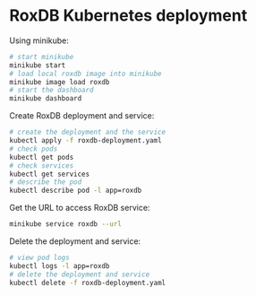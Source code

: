 # RoxDB Kubernetes deployment

Using minikube:

```bash
# start minikube
minikube start
# load local roxdb image into minikube
minikube image load roxdb
# start the dashboard
minikube dashboard
```

Create RoxDB deployment and service:

```bash
# create the deployment and the service
kubectl apply -f roxdb-deployment.yaml
# check pods
kubectl get pods
# check services
kubectl get services
# describe the pod
kubectl describe pod -l app=roxdb
```

Get the URL to access RoxDB service:

```bash
minikube service roxdb --url
```

Delete the deployment and service:

```bash
# view pod logs
kubectl logs -l app=roxdb
# delete the deployment and service
kubectl delete -f roxdb-deployment.yaml
```